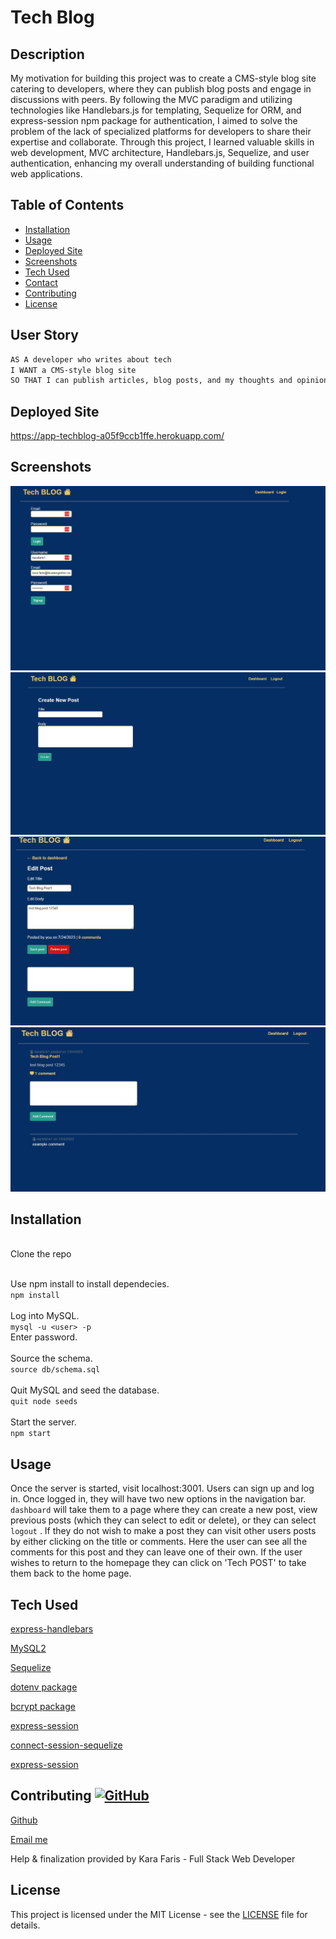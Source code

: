 # Tech Blog


## Description
My motivation for building this project was to create a CMS-style blog site catering to developers, where they can publish blog posts and engage in discussions with peers. By following the MVC paradigm and utilizing technologies like Handlebars.js for templating, Sequelize for ORM, and express-session npm package for authentication, I aimed to solve the problem of the lack of specialized platforms for developers to share their expertise and collaborate. Through this project, I learned valuable skills in web development, MVC architecture, Handlebars.js, Sequelize, and user authentication, enhancing my overall understanding of building functional web applications.

## Table of Contents

- [Installation](#installation)
- [Usage](#usage)
- [Deployed Site](#deployed-site)
- [Screenshots](#sceenshots)
- [Tech Used](#tech-used)
- [Contact](#contributing)
- [Contributing](#contributing)
- [License](#license)



## User Story

```md
AS A developer who writes about tech
I WANT a CMS-style blog site
SO THAT I can publish articles, blog posts, and my thoughts and opinions
```
## Deployed Site
https://app-techblog-a05f9ccb1ffe.herokuapp.com/

## Screenshots
![techblog-login-dashboard](/assets/techblog-logindashboard.png)
![techblog-create-a-post](/assets/techblog_createpost.jpg)
![techblog-edit-a-post](/assets/techblog_editpost.jpg)
![techblog-view-post](/assets/techblog_viewpost.jpg)

## Installation
<br />Clone the repo  <br />

<br />Use npm install to install dependecies. <br />
  `npm install` <br />
<br />Log into MySQL. <br />
  `mysql -u <user> -p ` <br />
Enter password. <br />
<br />Source the schema. <br />
  `source db/schema.sql` <br />
<br />Quit MySQL and seed the database.  <br />
  `quit
  node seeds`  <br />
<br />Start the server. <br />
  `npm start`

## Usage
Once the server is started, visit localhost:3001. Users can sign up and log in. 
Once logged in, they will have two new options in the navigation bar. `dashboard` will take them to a page where they can create a new post, view previous posts (which they can select to edit or delete), or they can select `logout` . If they do not wish to make a post they can visit other users posts by either clicking on the title or comments. 
Here the user can see all the comments for this post and they can leave one of their own. If the user wishes to return to the homepage they can click on 'Tech POST' to take them back to the home page.

## Tech Used

[express-handlebars](https://www.npmjs.com/package/express-handlebars)

[MySQL2](https://www.npmjs.com/package/mysql2) 

[Sequelize](https://www.npmjs.com/package/sequelize)

[dotenv package](https://www.npmjs.com/package/dotenv)

[bcrypt package](https://www.npmjs.com/package/bcrypt)

[express-session](https://www.npmjs.com/package/express-session)

[connect-session-sequelize](https://www.npmjs.com/package/connect-session-sequelize)

[express-session](https://www.npmjs.com/package/express-session)


## Contributing [![GitHub](https://badgen.net/badge/icon/github?icon=github&label)](https://github.com)

[Github](https://github.com/Lyman17)

[Email me](BrianLMusic@yahoo.com)

Help & finalization provided by Kara Faris - Full Stack Web Developer
## License

This project is licensed under the MIT License - see the [LICENSE](LICENSE) file for details.